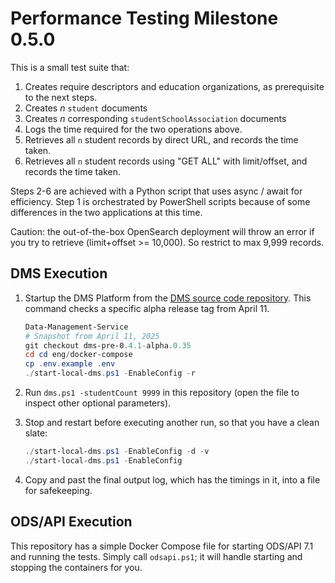# Performance Testing Milestone 0.5.0

This is a small test suite that:

1. Creates require descriptors and education organizations, as prerequisite to
   the next steps.
2. Creates _n_ `student` documents
3. Creates _n_ corresponding `studentSchoolAssociation` documents
4. Logs the time required for the two operations above.
5. Retrieves all `n` student records by direct URL, and records the time taken.
6. Retrieves all `n` student records using "GET ALL" with limit/offset, and
   records the time taken.

Steps 2-6 are achieved with a Python script that uses async / await for
efficiency. Step 1 is orchestrated by PowerShell scripts because of some
differences in the two applications at this time.

Caution: the out-of-the-box OpenSearch deployment will throw an error if you try
to retrieve (limit+offset >= 10,000). So restrict to max 9,999 records.

## DMS Execution

1. Startup the DMS Platform from the [DMS source code
   repository](https://github.com/Ed-Fi-Alliance-OSS/Data-Management-Service).
   This command checks a specific alpha release tag from April 11.

   ```powershell
   Data-Management-Service
   # Snapshot from April 11, 2025
   git checkout dms-pre-0.4.1-alpha.0.35
   cd cd eng/docker-compose
   cp .env.example .env
   ./start-local-dms.ps1 -EnableConfig -r
   ```

2. Run `dms.ps1 -studentCount 9999` in this repository (open the file to inspect
   other optional parameters).
3. Stop and restart before executing another run, so that you have a clean
   slate:

   ```powershell
   ./start-local-dms.ps1 -EnableConfig -d -v
   ./start-local-dms.ps1 -EnableConfig
   ```

4. Copy and past the final output log, which has the timings in it, into a file
   for safekeeping.

## ODS/API Execution

This repository has a simple Docker Compose file for starting ODS/API 7.1 and
running the tests. Simply call `odsapi.ps1`; it will handle starting and
stopping the containers for you.

